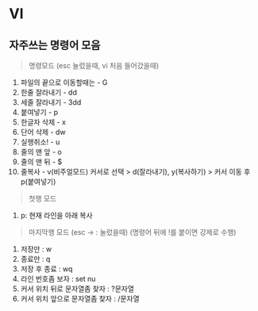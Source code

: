 # VI

## 자주쓰는 명령어 모음
> 명령모드 (esc 눌렀을때, vi 처음 들어갔을때)
1. 파일의 끝으로 이동할때는 - G
2. 한줄 잘라내기 - dd
3. 세줄 잘라내기 - 3dd
4. 붙여넣기 - p
5. 한글자 삭제 - x
6. 단어 삭제 - dw
7. 실행취소! - u
8. 줄의 맨 앞 - o
9. 줄의 맨 뒤 - $
10. 줄복사 - v(비주얼모드) 커서로 선택 > d(잘라내기), y(복사하기) > 커서 이동 후 p(붙여넣기)

> 첫행 모드
1. p: 현재 라인을 아래 복사

> 마지막행 모드 (esc -> : 눌렀을때)
(명령어 뒤에 !를 붙이면 강제로 수행)
1. 저장만 : w
2. 종료만 : q
3. 저장 후 종료 : wq
4. 라인 번호좀 보자 : set nu
5. 커서 위치 뒤로 문자열좀 찾자 : ?문자열
6. 커서 위치 앞으로 문자열좀 찾자 : /문자열